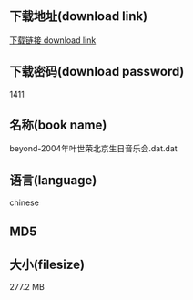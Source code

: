 ## 下载地址(download link)
[下载链接 download link](https://voluble-croquembouche-d321dc.netlify.app/?s=beyond-2004%E5%B9%B4%E5%8F%B6%E4%B8%96%E8%8D%A3%E5%8C%97%E4%BA%AC%E7%94%9F%E6%97%A5%E9%9F%B3%E4%B9%90%E4%BC%9A.dat)

## 下载密码(download password)
1411

## 名称(book name)
beyond-2004年叶世荣北京生日音乐会.dat.dat

## 语言(language)
chinese

## MD5


## 大小(filesize)
277.2 MB
